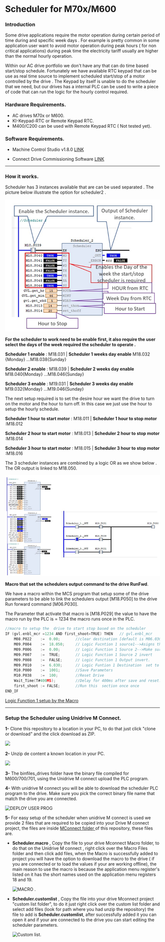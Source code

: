 # Scheduler for M70x/M600
### Introduction

Some drive applications require  the motor operation during certain period of time  during and specific week   days .   For example is  pretty common in some application user want to avoid motor operation during peak hours ( for non critical applications)  during peak time the electricity tariff usually are higher than the normal hourly operation.

Within our AC drive portfolio  we don't have   any that can do time based start/stop schedule.  Fortunately we have available RTC keypad that can be use as  real time source to implement  scheduled  start/stop of a motor controlled by the drive .  The Keypad by itself is unable to do the scheduler that we need, but our drives has a internal PLC can be used to write a piece of code  that can run  the logic for the hourly control required. 

### Hardware Requirements.

- AC drives M70x or M600.
- KI-Keypad-RTC or Remote Keypad RTC.
- M400/C200 can be used with Remote Keypad RTC ( Not tested yet).

### Software Requirements.

- Machine Control Studio v1.8.0 [LINK](http://www.controltechniques.com/CTDownloads/SharePoint/Download.aspx?SiteID=4&ProductID=150&DownloadID=5149&VersionID=7589)

- Connect Drive Commissioning Software  [LINK](http://www.controltechniques.com/CTDownloads/SharePoint/Download.aspx?SiteID=4&ProductID=150&DownloadID=6041&VersionID=8669)

  

------

### How it works.

Scheduler has 3 instances available that are  can be used   separated .  The picture below illustrate the option for scheduler2 .

![Single Instance](https://github.com/luisgcu/MCS-Scheduler/blob/master/docs/Scheduler%20instance.jpg)

**For the scheduler to work need to be enable first, it also require the user select the days of the week  required the scheduler to operate .**

**Scheduler 1 enable** : M18.031  |  **Scheduler 1 weeks day enable** M18.032 {Monday} ...M18.038{Sunday}

**Scheduler 2 enable** : M18.039  |  **Scheduler 2 weeks day enable** M18.040{Monday} ...M18.046{Sunday}

**Scheduler 3 enable** :  M19.031 | **Scheduler 3 weeks day enable** M19.032{Monday} ...M19.046{Sunday}

The next setup required is to set the desire hour we want the drive to turn on the motor and the hour to turn off.  In this case we just use the hour to setup the hourly schedule. 

**Scheduler 1 hour to start motor** : M18.011 | **Scheduler 1 hour to stop motor** :M18.012

**Scheduler 2 hour to start motor** : M18.013 | **Scheduler 2 hour to stop motor** :M18.014

**Scheduler 3 hour to start motor** : M18.015 | **Scheduler 3 hour to stop motor** :M18.016

The 3 scheduler instances are combined by a logic OR  as we show below .  The OR output is linked to M18.050.

![The 3 Scheduler Instances](https://github.com/luisgcu/MCS-Scheduler/blob/master/docs/Scheduler%20general%20view.jpg)

**Macro that set the schedulers output command to the  drive RunFwd**.

We have a macro within the MCS program that setup some  of the drive parameters  to be able to link the schedulers output  [M18.P050]  to the drive Run forward command [M06.P030].

The Parameter that activate that macro is [M18.P029] the value to have the macro run by the PLC is = 1234 the macro runs once in the PLC.

```c
//macro to setup the  drive to start stop based on the scheduler
IF (gvl.enbl_mcr =1234 AND first_shoot=TRUE) THEN   // gvl.enbl_mcr 	:= M18.P029; 	
	M08.P022	:=	0.00; 		//clear destination [default is M06.030] RunFwd
	M09.P004	:=	18.050;   	// Logic Fucntion 1 source1-->Asigns the Schduler ouput to the  funtion 
    M09.P006    :=  0.00;	    // Logic Function 1 Source 2-->Make sure the source is clear
	M09.P007    :=  TRUE;       // Logic Function 1 Source 2 invert
	M09.P008    :=  FALSE;      // Logic Function 1 Output invert. 
	M09.P010    :=  6.030;      // Logic Funtion 1 Destination  set to Pr [6.030] RunFwd
	M10.P000	:=	1001;    	//Save Parameters
	M10.P038	:= 	100; 	 	//Reset Drive
	Wait_Time(T#400MS);         //Delay for 400ms after save and reset. 
	first_shoot := FALSE;       //Run this  section once once	
END_IF

```

[Logic Function 1 setup by the Macro](https://github.com/luisgcu/RTC-Scheduler/blob/master/docs/Logic%20Function%201.jpg)

------

###  Setup the Scheduler using Unidrive M Connect.

**1-** Clone this repository to a location in  your PC, to do that  just click "clone or download"  and the click download  as ZIP. 

![](https://github.com/luisgcu/RTC-Scheduler/blob/master/docs/Download%20repository.jpg)

**2-** Unzip de content a known location in your PC.

![](https://github.com/luisgcu/RTC-Scheduler/blob/master/docs/binfiles%20folder.jpg)

**3-** The binfiles_drives folder have the binary file compiled for M600/700/701, using the Unidrive M connect upload the PLC program.

**4-**  With   unidrive M connect you will be able to download the scheduler PLC program to the drive. Make sure you pick the correct binary file name that match the drive you are connected. 

![DEPLOY USER PROG](https://github.com/luisgcu/RTC-Scheduler/blob/master/docs/DeployUserProgram%20Mconnect.jpg)

**5-** For easy setup of the scheduler when  unidrive   M connect is used  we provide 2 files that are required to be copied into your Drive M connect project, the files are inside  [MConnect folder ](https://github.com/luisgcu/RTC-Scheduler/tree/master/Mconnect) of this repository,  these  files are.

- **Scheduler.macro** , Copy the file  to your drive Mconnect Macro folder,  to do that on the Unidrive  M connect ,  right click over the Macro Files folder and then click add files, when the  Macro is successfully added to project you will have the option to download the macro to the drive ( if you are connected  or to load the values if your are working offline), the main reason to  use the macro is because the application menu register's listed on it has the short names used on the  application menu registers 18 and 19.

  ![MACRO ](https://github.com/luisgcu/RTC-Scheduler/blob/master/docs/MacroFile.jpg) .

- **Scheduler.customlist** , Copy the file into your drive Mconnect project "custom list folder", to do it just  right click over the  custom list folder and select add files (look for path where you had  unzip the repository) the file to add is **Scheduler.customlist**, after successfully added it you can open it and if your are connected to the drive you can start editing the scheduler parameters.

  ![Custom list ](https://github.com/luisgcu/RTC-Scheduler/blob/master/docs/CustomList.jpg).

  

  







 









